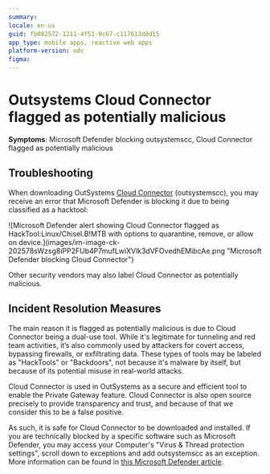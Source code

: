 ```yaml
---
summary: 
locale: en-us
guid: fb082572-1211-4f51-9c67-c117613d8d15
app_type: mobile apps, reactive web apps
platform-version: odc
figma:
---
```


<h1>Outsystems Cloud Connector flagged as potentially malicious</h1>
<p>
<strong>Symptoms</strong>: Microsoft Defender blocking outsystemscc, Cloud Connector flagged as potentially malicious</p>
<h2>Troubleshooting</h2>
<p>When downloading OutSystems <a href="https://github.com/OutSystems/cloud-connector" target="_blank" rel="noopener noreferrer">Cloud Connector</a> (outsystemscc), you may receive an error that Microsoft Defender is blocking it due to being classified as a hacktool:</p>
<p>
![Microsoft Defender alert showing Cloud Connector flagged as HackTool:Linux/Chisel.B!MTB with options to quarantine, remove, or allow on device.](images/im-image-ck-202578sWzsg8iPP2FUb4P7mufLwiXVlk3dVFOvedhEMibcAe.png "Microsoft Defender blocking Cloud Connector")
</p>
<p>Other security vendors may also label Cloud Connector as potentially malicious.</p>
<h2>Incident Resolution Measures</h2>
<p>The main reason it is flagged as potentially malicious is due to Cloud Connector being a dual-use tool. While it's legitimate for tunneling and red team activities, it’s also commonly used by attackers for covert access, bypassing firewalls, or exfiltrating data. These types of tools may be labeled as "HackTools" or "Backdoors", not because it's malware by itself, but because of its potential misuse in real-world attacks.</p>
<p>Cloud Connector is used in OutSystems as a secure and efficient tool to enable the Private Gateway feature. Cloud Connector is also open source precisely to provide transparency and trust, and because of that we consider this to be a false positive.</p>
<p>As such, it is safe for Cloud Connector to be downloaded and installed. If you are technically blocked by a specific software such as Microsoft Defender, you may access your Computer's "Virus &amp; Thread protection settings", scroll down to exceptions and add outsystemscc as an exception. More information can be found in <a href="https://support.microsoft.com/en-us/windows/virus-and-threat-protection-in-the-windows-security-app-1362f4cd-d71a-b52a-0b66-c2820032b65e#bkmk_threat-protection-settings" target="_blank" rel="noopener noreferrer">this Microsoft Defender article</a>.</p>